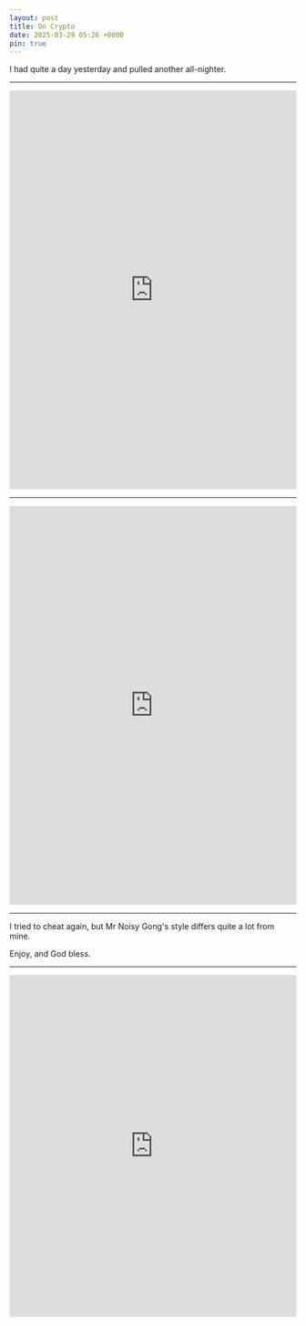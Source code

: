 ```yaml
---
layout: post
title: On Crypto
date: 2025-03-29 05:26 +0000
pin: true
---
```


I had quite a day yesterday and pulled another all-nighter.

---

<embed src="https://dl.hesaidlove.com/Cover_Letter_to_Solflare.pdf" type="application/pdf" width="100%" height="700px" />

---

<embed src="https://dl.hesaidlove.com/CV.pdf" type="application/pdf" width="100%" height="700px" />

---

I tried to cheat again, but Mr Noisy Gong's style differs quite a lot from mine.

Enjoy, and God bless.

---

<embed src="https://dl.hesaidlove.com/gpt-4o_cover_letter.pdf" type="application/pdf" width="100%" height="600px" />
